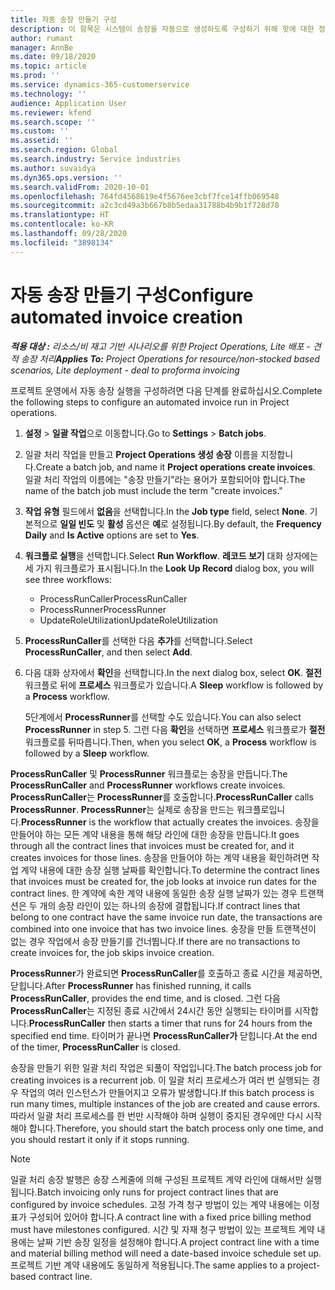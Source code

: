 ```yaml
---
title: 자동 송장 만들기 구성
description: 이 항목은 시스템이 송장을 자동으로 생성하도록 구성하기 위해 핫에 대한 정보를 제공합니다.
author: rumant
manager: AnnBe
ms.date: 09/18/2020
ms.topic: article
ms.prod: ''
ms.service: dynamics-365-customerservice
ms.technology: ''
audience: Application User
ms.reviewer: kfend
ms.search.scope: ''
ms.custom: ''
ms.assetid: ''
ms.search.region: Global
ms.search.industry: Service industries
ms.author: suvaidya
ms.dyn365.ops.version: ''
ms.search.validFrom: 2020-10-01
ms.openlocfilehash: 764fd4568619e4f5676ee3cbf7fce14ffb069548
ms.sourcegitcommit: a2c3cd49a3b667b8b5edaa31788b4b9b1f728d78
ms.translationtype: HT
ms.contentlocale: ko-KR
ms.lasthandoff: 09/28/2020
ms.locfileid: "3898134"
---
```

# <a name="configure-automated-invoice-creation"></a><span data-ttu-id="4c4de-103">자동 송장 만들기 구성</span><span class="sxs-lookup"><span data-stu-id="4c4de-103">Configure automated invoice creation</span></span>

<span data-ttu-id="4c4de-104">_**적용 대상 :** 리소스/비 재고 기반 시나리오를 위한 Project Operations, Lite 배포 - 견적 송장 처리_</span><span class="sxs-lookup"><span data-stu-id="4c4de-104">_**Applies To:** Project Operations for resource/non-stocked based scenarios, Lite deployment - deal to proforma invoicing_</span></span>

<span data-ttu-id="4c4de-105">프로젝트 운영에서 자동 송장 실행을 구성하려면 다음 단계를 완료하십시오.</span><span class="sxs-lookup"><span data-stu-id="4c4de-105">Complete the following steps to configure an automated invoice run in Project operations.</span></span>

1. <span data-ttu-id="4c4de-106">**설정** \> **일괄 작업**으로 이동합니다.</span><span class="sxs-lookup"><span data-stu-id="4c4de-106">Go to **Settings** \> **Batch jobs**.</span></span>
2. <span data-ttu-id="4c4de-107">일괄 처리 작업을 만들고 **Project Operations 생성 송장** 이름을 지정합니다.</span><span class="sxs-lookup"><span data-stu-id="4c4de-107">Create a batch job, and name it **Project operations create invoices**.</span></span> <span data-ttu-id="4c4de-108">일괄 처리 작업의 이름에는 "송장 만들기"라는 용어가 포함되어야 합니다.</span><span class="sxs-lookup"><span data-stu-id="4c4de-108">The name of the batch job must include the term "create invoices."</span></span>
3. <span data-ttu-id="4c4de-109">**작업 유형** 필드에서 **없음**을 선택합니다.</span><span class="sxs-lookup"><span data-stu-id="4c4de-109">In the **Job type** field, select **None**.</span></span> <span data-ttu-id="4c4de-110">기본적으로 **일일 빈도** 및 **활성** 옵션은 **예**로 설정됩니다.</span><span class="sxs-lookup"><span data-stu-id="4c4de-110">By default, the **Frequency Daily** and **Is Active** options are set to **Yes**.</span></span>
4. <span data-ttu-id="4c4de-111">**워크플로 실행**을 선택합니다.</span><span class="sxs-lookup"><span data-stu-id="4c4de-111">Select **Run Workflow**.</span></span> <span data-ttu-id="4c4de-112">**레코드 보기** 대화 상자에는 세 가지 워크플로가 표시됩니다.</span><span class="sxs-lookup"><span data-stu-id="4c4de-112">In the **Look Up Record** dialog box, you will see three workflows:</span></span>

    - <span data-ttu-id="4c4de-113">ProcessRunCaller</span><span class="sxs-lookup"><span data-stu-id="4c4de-113">ProcessRunCaller</span></span>
    - <span data-ttu-id="4c4de-114">ProcessRunner</span><span class="sxs-lookup"><span data-stu-id="4c4de-114">ProcessRunner</span></span>
    - <span data-ttu-id="4c4de-115">UpdateRoleUtilization</span><span class="sxs-lookup"><span data-stu-id="4c4de-115">UpdateRoleUtilization</span></span>

5. <span data-ttu-id="4c4de-116">**ProcessRunCaller**를 선택한 다음 **추가**를 선택합니다.</span><span class="sxs-lookup"><span data-stu-id="4c4de-116">Select **ProcessRunCaller**, and then select **Add**.</span></span>
6. <span data-ttu-id="4c4de-117">다음 대화 상자에서 **확인**을 선택합니다.</span><span class="sxs-lookup"><span data-stu-id="4c4de-117">In the next dialog box, select **OK**.</span></span> <span data-ttu-id="4c4de-118">**절전** 워크플로 뒤에 **프로세스** 워크플로가 있습니다.</span><span class="sxs-lookup"><span data-stu-id="4c4de-118">A **Sleep** workflow is followed by a **Process** workflow.</span></span>

    <span data-ttu-id="4c4de-119">5단계에서 **ProcessRunner**를 선택할 수도 있습니다.</span><span class="sxs-lookup"><span data-stu-id="4c4de-119">You can also select **ProcessRunner** in step 5.</span></span> <span data-ttu-id="4c4de-120">그런 다음 **확인**을 선택하면 **프로세스** 워크플로가 **절전** 워크플로를 뒤따릅니다.</span><span class="sxs-lookup"><span data-stu-id="4c4de-120">Then, when you select **OK**, a **Process** workflow is followed by a **Sleep** workflow.</span></span>

<span data-ttu-id="4c4de-121">**ProcessRunCaller** 및 **ProcessRunner** 워크플로는 송장을 만듭니다.</span><span class="sxs-lookup"><span data-stu-id="4c4de-121">The **ProcessRunCaller** and **ProcessRunner** workflows create invoices.</span></span> <span data-ttu-id="4c4de-122">**ProcessRunCaller**는 **ProcessRunner**를 호출합니다.</span><span class="sxs-lookup"><span data-stu-id="4c4de-122">**ProcessRunCaller** calls **ProcessRunner**.</span></span> <span data-ttu-id="4c4de-123">**ProcessRunner**는 실제로 송장을 만드는 워크플로입니다.</span><span class="sxs-lookup"><span data-stu-id="4c4de-123">**ProcessRunner** is the workflow that actually creates the invoices.</span></span> <span data-ttu-id="4c4de-124">송장을 만들어야 하는 모든 계약 내용을 통해 해당 라인에 대한 송장을 만듭니다.</span><span class="sxs-lookup"><span data-stu-id="4c4de-124">It goes through all the contract lines that invoices must be created for, and it creates invoices for those lines.</span></span> <span data-ttu-id="4c4de-125">송장을 만들어야 하는 계약 내용을 확인하려면 작업 계약 내용에 대한 송장 실행 날짜를 확인합니다.</span><span class="sxs-lookup"><span data-stu-id="4c4de-125">To determine the contract lines that invoices must be created for, the job looks at invoice run dates for the contract lines.</span></span> <span data-ttu-id="4c4de-126">한 계약에 속한 계약 내용에 동일한 송장 실행 날짜가 있는 경우 트랜잭션은 두 개의 송장 라인이 있는 하나의 송장에 결합됩니다.</span><span class="sxs-lookup"><span data-stu-id="4c4de-126">If contract lines that belong to one contract have the same invoice run date, the transactions are combined into one invoice that has two invoice lines.</span></span> <span data-ttu-id="4c4de-127">송장을 만들 트랜잭션이 없는 경우 작업에서 송장 만들기를 건너뜁니다.</span><span class="sxs-lookup"><span data-stu-id="4c4de-127">If there are no transactions to create invoices for, the job skips invoice creation.</span></span>

<span data-ttu-id="4c4de-128">**ProcessRunner**가 완료되면 **ProcessRunCaller**를 호출하고 종료 시간을 제공하면, 닫힙니다.</span><span class="sxs-lookup"><span data-stu-id="4c4de-128">After **ProcessRunner** has finished running, it calls **ProcessRunCaller**, provides the end time, and is closed.</span></span> <span data-ttu-id="4c4de-129">그런 다음 **ProcessRunCaller**는 지정된 종료 시간에서 24시간 동안 실행되는 타이머를 시작합니다.</span><span class="sxs-lookup"><span data-stu-id="4c4de-129">**ProcessRunCaller** then starts a timer that runs for 24 hours from the specified end time.</span></span> <span data-ttu-id="4c4de-130">타이머가 끝나면 **ProcessRunCaller가** 닫힙니다.</span><span class="sxs-lookup"><span data-stu-id="4c4de-130">At the end of the timer, **ProcessRunCaller** is closed.</span></span>

<span data-ttu-id="4c4de-131">송장을 만들기 위한 일괄 처리 작업은 되풀이 작업입니다.</span><span class="sxs-lookup"><span data-stu-id="4c4de-131">The batch process job for creating invoices is a recurrent job.</span></span> <span data-ttu-id="4c4de-132">이 일괄 처리 프로세스가 여러 번 실행되는 경우 작업의 여러 인스턴스가 만들어지고 오류가 발생합니다.</span><span class="sxs-lookup"><span data-stu-id="4c4de-132">If this batch process is run many times, multiple instances of the job are created and cause errors.</span></span> <span data-ttu-id="4c4de-133">따라서 일괄 처리 프로세스를 한 번만 시작해야 하며 실행이 중지된 경우에만 다시 시작해야 합니다.</span><span class="sxs-lookup"><span data-stu-id="4c4de-133">Therefore, you should start the batch process only one time, and you should restart it only if it stops running.</span></span>

> [!NOTE]
> <span data-ttu-id="4c4de-134">일괄 처리 송장 발행은 송장 스케줄에 의해 구성된 프로젝트 계약 라인에 대해서만 실행됩니다.</span><span class="sxs-lookup"><span data-stu-id="4c4de-134">Batch invoicing only runs for project contract lines that are configured by invoice schedules.</span></span> <span data-ttu-id="4c4de-135">고정 가격 청구 방법이 있는 계약 내용에는 이정표가 구성되어 있어야 합니다.</span><span class="sxs-lookup"><span data-stu-id="4c4de-135">A contract line with a fixed price billing method must have milestones configured.</span></span> <span data-ttu-id="4c4de-136">시간 및 자재 청구 방법이 있는 프로젝트 계약 내용에는 날짜 기반 송장 일정을 설정해야 합니다.</span><span class="sxs-lookup"><span data-stu-id="4c4de-136">A project contract line with a time and material billing method will need a date-based invoice schedule set up.</span></span> <span data-ttu-id="4c4de-137">프로젝트 기반 계약 내용에도 동일하게 적용됩니다.</span><span class="sxs-lookup"><span data-stu-id="4c4de-137">The same applies to a project-based contract line.</span></span>     
